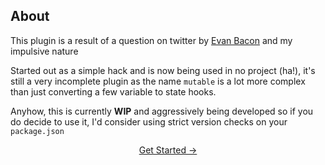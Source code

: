 ## About

This plugin is a result of a question on twitter by
<a
class="link"
href="https://twitter.com/Baconbrix/status/1470900742613467138">Evan Bacon</a>
and my impulsive nature

Started out as a simple hack and is now being used in no project (ha!),
it's still a very incomplete plugin as the name `mutable` is
a lot more complex than just converting a few variable to state hooks.

Anyhow, this is currently **WIP** and aggressively being
developed so if you do decide to use it, I'd consider using strict
version checks on your `package.json`

<p align="center">
    <a href="#/docs" class="link section-title">Get Started →</a>
</p>
